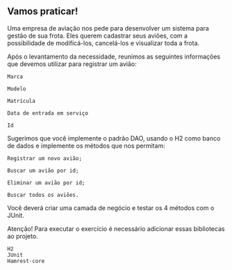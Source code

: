 ## Vamos praticar!
Uma empresa de aviação nos pede para desenvolver um sistema para gestão de sua frota. Eles querem cadastrar seus aviões, com a possibilidade de modificá-los, cancelá-los e visualizar toda a frota.

Após o levantamento da necessidade, reunimos as seguintes informações que devemos utilizar para registrar um avião:

    Marca

    Modelo

    Matrícula

    Data de entrada em serviço

    Id

Sugerimos que você implemente o padrão DAO, usando o H2 como banco de dados e implemente os métodos que nos permitam:

    Registrar um novo avião;

    Buscar um avião por id;

    Eliminar um avião por id;

    Buscar todos os aviões.

Você deverá criar uma camada de negócio e testar os 4 métodos com o JUnit.

Atenção!
Para executar o exercício é necessário adicionar essas bibliotecas ao projeto.

    H2
    JUnit
    Hamrest-core

